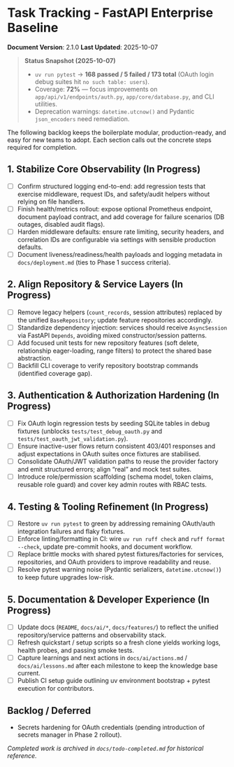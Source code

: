 # Task Tracking - FastAPI Enterprise Baseline

**Document Version**: 2.1.0
**Last Updated**: 2025-10-07

> **Status Snapshot (2025-10-07)**
> - `uv run pytest` → **168 passed / 5 failed / 173 total** (OAuth login debug suites hit `no such table: users`).
> - Coverage: **72%** — focus improvements on `app/api/v1/endpoints/auth.py`, `app/core/database.py`, and CLI utilities.
> - Deprecation warnings: `datetime.utcnow()` and Pydantic `json_encoders` need remediation.

The following backlog keeps the boilerplate modular, production-ready, and easy for new teams to adopt. Each section calls out the concrete steps required for completion.

## 1. Stabilize Core Observability (In Progress)
- [ ] Confirm structured logging end-to-end: add regression tests that exercise middleware, request IDs, and safety/audit helpers without relying on file handlers.
- [ ] Finish health/metrics rollout: expose optional Prometheus endpoint, document payload contract, and add coverage for failure scenarios (DB outages, disabled audit flags).
- [ ] Harden middleware defaults: ensure rate limiting, security headers, and correlation IDs are configurable via settings with sensible production defaults.
- [ ] Document liveness/readiness/health payloads and logging metadata in `docs/deployment.md` (ties to Phase 1 success criteria).

## 2. Align Repository & Service Layers (In Progress)
- [ ] Remove legacy helpers (`count_records`, session attributes) replaced by the unified `BaseRepository`; update feature repositories accordingly.
- [ ] Standardize dependency injection: services should receive `AsyncSession` via FastAPI `Depends`, avoiding mixed constructor/session patterns.
- [ ] Add focused unit tests for new repository features (soft delete, relationship eager-loading, range filters) to protect the shared base abstraction.
- [ ] Backfill CLI coverage to verify repository bootstrap commands (identified coverage gap).

## 3. Authentication & Authorization Hardening (In Progress)
- [ ] Fix OAuth login regression tests by seeding SQLite tables in debug fixtures (unblocks `tests/test_debug_oauth.py` and `tests/test_oauth_jwt_validation.py`).
- [ ] Ensure inactive-user flows return consistent 403/401 responses and adjust expectations in OAuth suites once fixtures are stabilised.
- [ ] Consolidate OAuth/JWT validation paths to reuse the provider factory and emit structured errors; align “real” and mock test suites.
- [ ] Introduce role/permission scaffolding (schema model, token claims, reusable role guard) and cover key admin routes with RBAC tests.

## 4. Testing & Tooling Refinement (In Progress)
- [ ] Restore `uv run pytest` to green by addressing remaining OAuth/auth integration failures and flaky fixtures.
- [ ] Enforce linting/formatting in CI: wire `uv run ruff check` and `ruff format --check`, update pre-commit hooks, and document workflow.
- [ ] Replace brittle mocks with shared pytest fixtures/factories for services, repositories, and OAuth providers to improve readability and reuse.
- [ ] Resolve pytest warning noise (Pydantic serializers, `datetime.utcnow()`) to keep future upgrades low-risk.

## 5. Documentation & Developer Experience (In Progress)
- [ ] Update docs (`README`, `docs/ai/*`, `docs/features/`) to reflect the unified repository/service patterns and observability stack.
- [ ] Refresh quickstart / setup scripts so a fresh clone yields working logs, health probes, and passing smoke tests.
- [ ] Capture learnings and next actions in `docs/ai/actions.md` / `docs/ai/lessons.md` after each milestone to keep the knowledge base current.
- [ ] Publish CI setup guide outlining uv environment bootstrap + pytest execution for contributors.

## Backlog / Deferred
- Secrets hardening for OAuth credentials (pending introduction of secrets manager in Phase 2 rollout).

*Completed work is archived in `docs/todo-completed.md` for historical reference.*

